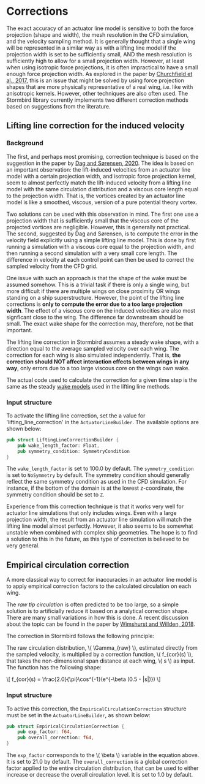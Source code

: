 

# Corrections

The exact accuracy of an actuator line model is sensitive to both the force projection (shape and width), the mesh resolution in the CFD simulation, and the velocity sampling method. It is generally thought that a single wing will be represented in a similar way as with a lifting line model if the projection width is set to be sufficiently small, AND the mesh resolution is sufficiently high to allow for a small projection width. However, at least when using isotropic force projections, it is often impractical to have a small enough force projection width. As explored in the paper by [Churchfield et al., 2017](../literature/simulation_methods.md#an-advanced-actuator-line-method-for-wind-energy-applications-and-beyond-2017), this is an issue that might be solved by using force projection shapes that are more physically representative of a real wing, i.e. like with anisotropic kernels. However, other techniques are also often used. The Stormbird  library currently implements two different correction methods based on suggestions from the literature.

## Lifting line correction for the induced velocity

### Background
The first, and perhaps most promising, correction technique is based on the suggestion in the paper by [Dag and Sørensen, 2020](../literature/simulation_methods.md#a-new-tip-correction-for-actuator-line-computations-2020). The idea is based on an important observation: the lift-induced velocities from an actuator line model with a certain projection width, and isotropic force projection kernel, seem to almost perfectly match the lift-induced velocity from a lifting line model with the same circulation distribution and a viscous core length equal to the projection width. That is, the vortices created by an actuator line model is like a smoothed, viscous, version of a pure potential theory vortex.

Two solutions can be used with this observation in mind. The first one use a projection width that is sufficiently small that the viscous core of the projected vortices are negligible. However, this is generally not practical. The second, suggested by Dag and Sørensen, is to compute the error in the velocity field explicitly using a simple lifting line model. This is done by first running a simulation with a viscous core equal to the projection width, and then running a second simulation with a very small core length. The difference in velocity at each control point can then be used to correct the sampled velocity from the CFD grid.

One issue with such an approach is that the shape of the wake must be assumed somehow. This is a trivial task if there is only a single wing, but more difficult if there are multiple wings on close proximity OR wings standing on a ship superstructure. However, the point of the lifting line corrections is **only to compute the error due to a too large projection width**. The effect of a viscous core on the induced velocities are also most signficant close to the wing. The difference far downstream should be small. The exact wake shape for the correction may, therefore, not be that important.

The lifting line correction in Stormbird assumes a steady wake shape, with a direction equal to the average sampled velocity over each wing. The correction for each wing is also simulated independently. That is, **the correction should NOT affect interaction effects between wings in any way**, only errors due to a too large viscous core on the wings own wake.

The actual code used to calculate the correction for a given time step is the same as the steady [wake models](../lifting_line/wake.md) used in the lifting line methods.

### Input structure
To activate the lifting line correction, set the a value for 'lifting_line_correction' in the `ActuatorLineBuilder`. The available options are shown below:

```rust
pub struct LiftingLineCorrectionBuilder {
    pub wake_length_factor: Float,
    pub symmetry_condition: SymmetryCondition
}
```

The `wake_length_factor` is set to 100.0 by default. The `symmetry_condition` is set to `NoSymmetry` by default. The symmetry condition should generally reflect the same symmetry condition as used in the CFD simulation. For instance, if the bottom of the domain is at the lowest z-coordinate, the symmetry condition should be set to `Z`.

Experience from this correction technique is that it works very well for actuator line simulations that only includes wings. Even with a large projection width, the result from an actuator line simulation will match the lifting line model almost perfectly. However, it also seems to be somewhat unstable when combined with complex ship geometries. The hope is to find a solution to this in the future, as this type of correction is believed to be very general.

## Empirical circulation correction

A more classical way to correct for inaccuracies in an actuator line model is to apply empirical correction factors to the calculated circulation on each wing.

The *raw tip circulation* is often predicted to be too large, so a simple solution is to artificially reduce it based on a analytical correction shape. There are many small variations in how this is done. A recent discussion about the topic can be found in the paper by [Wimshurst and Willden, 2018](../literature/simulation_methods.md#spanwise-flow-corrections-for-tidal-turbines-2018).

The correction in Stormbird follows the following principle:

The raw circulation distribution, \\( \Gamma_{raw} \\), estimated directly from the sampled velocity, is multiplied by a correction function, \\( f_{cor}(s) \\), that takes the non-dimensional span distance at each wing, \\( s \\) as input. The function has the following shape:

\\[
  f_{cor}(s) = \frac{2.0}{\pi}\cos^{-1}(e^{-\beta (0.5 - |s|)})
\\]

<script src="https://cdn.plot.ly/plotly-latest.min.js"></script>
<div id="circulation-correction-plot"></div>
<script src="plot_scripts/circulation-correction-plot.js"></script>

### Input structure

To active this correction, the `EmpiricalCirculationCorrection` structure must be set in the `ActuatorLineBuilder`, as shown below:

```rust
pub struct EmpiricalCirculationCorrection {
    pub exp_factor: f64,
    pub overall_correction: f64,
}
```

The `exp_factor` corresponds to the \\( \beta \\) variable in the equation above. It is set to 21.0 by default. The `overall_correction` is a global correction factor applied to the entire circulation distribution, that can be used to either increase or decrease the overall circulation level. It is set to 1.0 by default.
